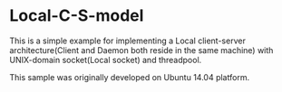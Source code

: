 # Local-C-S-model

This is a simple example for implementing a Local client-server architecture(Client and Daemon both reside in the same machine) with UNIX-domain socket(Local socket) and threadpool.

This sample was originally developed on Ubuntu 14.04 platform.


